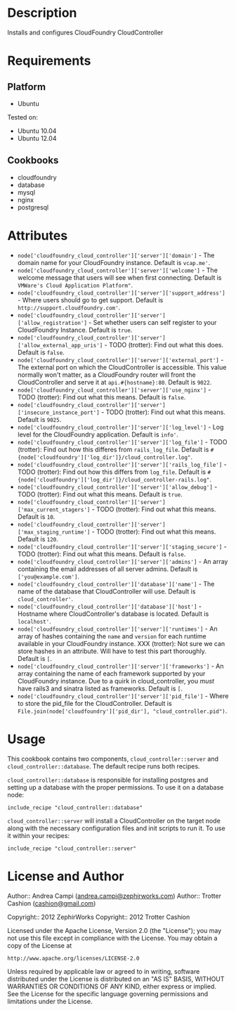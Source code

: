 Description
===========

Installs and configures CloudFoundry CloudController

Requirements
============

Platform
--------

* Ubuntu

Tested on:

* Ubuntu 10.04
* Ubuntu 12.04

Cookbooks
---------

* cloudfoundry
* database
* mysql
* nginx
* postgresql

Attributes
==========

* `node['cloudfoundry_cloud_controller']['server']['domain']` - The domain name for your CloudFoundry instance. Default is `vcap.me'`.
* `node['cloudfoundry_cloud_controller']['server']['welcome']` - The welcome message that users will see when first connecting. Default is `VMWare's Cloud Application Platform"`.
* `node['cloudfoundry_cloud_controller']['server']['support_address']` - Where users should go to get support. Default is `http://support.cloudfoundry.com'`.
* `node['cloudfoundry_cloud_controller']['server']['allow_registration']` - Set whether users can self register to your CloudFoundry Instance. Default is `true`.
* `node['cloudfoundry_cloud_controller']['server']['allow_external_app_uris']` - TODO (trotter): Find out what this does. Default is `false`.
* `node['cloudfoundry_cloud_controller']['server']['external_port']` - The external port on which the CloudController is accessible. This value normally won't matter, as a CloudFoundry router will front the CloudController and serve it at `api.#{hostname}:80`. Default is `9022`.
* `node['cloudfoundry_cloud_controller']['server']['use_nginx']` - TODO (trotter): Find out what this means. Default is `false`.
* `node['cloudfoundry_cloud_controller']['server']['insecure_instance_port']` - TODO (trotter): Find out what this means. Default is `9025`.
* `node['cloudfoundry_cloud_controller']['server']['log_level']` - Log level for the CloudFoundry application. Default is `info'`.
* `node['cloudfoundry_cloud_controller']['server']['log_file']` - TODO (trotter): Find out how this differes from `rails_log_file`. Default is `#{node['cloudfoundry']['log_dir']}/cloud_controller.log"`.
* `node['cloudfoundry_cloud_controller']['server']['rails_log_file']` - TODO (trotter): Find out how this differs from `log_file`. Default is `#{node['cloudfoundry']['log_dir']}/cloud_controller-rails.log"`.
* `node['cloudfoundry_cloud_controller']['server']['allow_debug']` - TODO (trotter): Find out what this means. Default is `true`.
* `node['cloudfoundry_cloud_controller']['server']['max_current_stagers']` - TODO (trotter): Find out what this means. Default is `10`.
* `node['cloudfoundry_cloud_controller']['server']['max_staging_runtime']` - TODO (trotter): Find out what this means. Default is `120`.
* `node['cloudfoundry_cloud_controller']['server']['staging_secure']` - TODO (trotter): Find out what this means. Default is `false`.
* `node['cloudfoundry_cloud_controller']['server']['admins']` - An array containing the email addresses of all server admins. Default is `['you@example.com']`.
* `node['cloudfoundry_cloud_controller']['database']['name']` - The name of the database that CloudController will use. Default is `cloud_controller'`.
* `node['cloudfoundry_cloud_controller']['database']['host']` - Hostname where CloudController's database is located. Default is `localhost'`.
* `node['cloudfoundry_cloud_controller']['server']['runtimes']` - An array of hashes containing the `name` and `version` for each runtime available in your CloudFoundry instance. XXX (trotter): Not sure we can store hashes in an attribute. Will have to test this part thoroughly. Default is `[`.
* `node['cloudfoundry_cloud_controller']['server']['frameworks']` - An array containing the name of each framework supported by your CloudFoundry instance. Due to a quirk in cloud_controller, you _must_ have rails3 and sinatra listed as frameworks. Default is `[`.
* `node['cloudfoundry_cloud_controller']['server']['pid_file']` - Where to store the pid_file for the CloudController. Default is `File.join(node['cloudfoundry']['pid_dir'], "cloud_controller.pid")`.


Usage
=====

This cookbook contains two components, `cloud_controller::server` and
`cloud_controller::database`. The default recipe runs both recipes.

`cloud_controller::database` is responsible for installing postgres and
setting up a database with the proper permissions. To use it on a
database node:

    include_recipe "cloud_controller::database"

`cloud_controller::server` will install a CloudController on the target
node along with the necessary configuration files and init scripts to
run it. To use it within your recipes:

    include_recipe "cloud_controller::server"

License and Author
==================

Author:: Andrea Campi (<andrea.campi@zephirworks.com>)
Author:: Trotter Cashion (<cashion@gmail.com>)

Copyright:: 2012 ZephirWorks
Copyright:: 2012 Trotter Cashion

Licensed under the Apache License, Version 2.0 (the "License");
you may not use this file except in compliance with the License.
You may obtain a copy of the License at

    http://www.apache.org/licenses/LICENSE-2.0

Unless required by applicable law or agreed to in writing, software
distributed under the License is distributed on an "AS IS" BASIS,
WITHOUT WARRANTIES OR CONDITIONS OF ANY KIND, either express or implied.
See the License for the specific language governing permissions and
limitations under the License.
